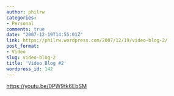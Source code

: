 ```yaml
---
author: philrw
categories:
- Personal
comments: true
date: "2007-12-19T14:55:01Z"
link: https://philrw.wordpress.com/2007/12/19/video-blog-2/
post_format:
- Video
slug: video-blog-2
title: 'Video Blog #2'
wordpress_id: 142
---
```


https://youtu.be/0PW9tk6EbSM
